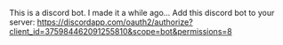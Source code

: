 This is a discord bot. 
I made it a while ago...
Add this discord bot to your server: https://discordapp.com/oauth2/authorize?client_id=375984462091255810&scope=bot&permissions=8 
